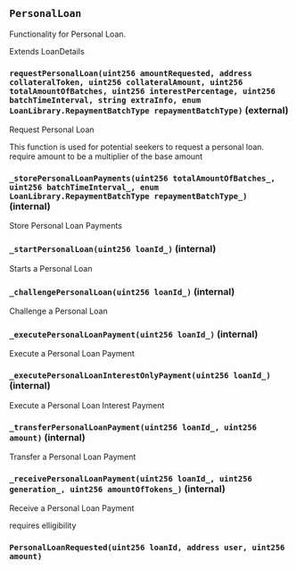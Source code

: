 ## `PersonalLoan`

Functionality for Personal Loan.


Extends LoanDetails


### `requestPersonalLoan(uint256 amountRequested, address collateralToken, uint256 collateralAmount, uint256 totalAmountOfBatches, uint256 interestPercentage, uint256 batchTimeInterval, string extraInfo, enum LoanLibrary.RepaymentBatchType repaymentBatchType)` (external)

Request Personal Loan


This function is used for potential seekers to request a personal loan.
require amount to be a multiplier of the base amount


### `_storePersonalLoanPayments(uint256 totalAmountOfBatches_, uint256 batchTimeInterval_, enum LoanLibrary.RepaymentBatchType repaymentBatchType_)` (internal)

Store Personal Loan Payments




### `_startPersonalLoan(uint256 loanId_)` (internal)

Starts a Personal Loan




### `_challengePersonalLoan(uint256 loanId_)` (internal)

Challenge a Personal Loan




### `_executePersonalLoanPayment(uint256 loanId_)` (internal)

Execute a Personal Loan Payment




### `_executePersonalLoanInterestOnlyPayment(uint256 loanId_)` (internal)

Execute a Personal Loan Interest Payment




### `_transferPersonalLoanPayment(uint256 loanId_, uint256 amount)` (internal)

Transfer a Personal Loan Payment




### `_receivePersonalLoanPayment(uint256 loanId_, uint256 generation_, uint256 amountOfTokens_)` (internal)

Receive a Personal Loan Payment


requires elligibility



### `PersonalLoanRequested(uint256 loanId, address user, uint256 amount)`





